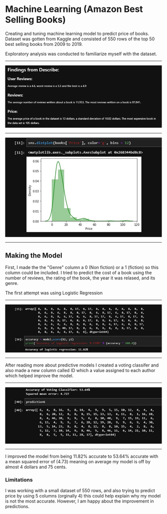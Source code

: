 # Machine Learning (Amazon Best Selling Books)

Creating and tuning machine learning model to predict price of books.
Dataset was gotten from Kaggle and consisted of 550 rows of the top 50 best selling books from 2009 to 2019.

Exploratory analysis was conducted to familiarize myself with the dataset.

---
![](/eda.jpg)

---

![](/price_of_books.jpg)

---

## Making the Model

First, I made the the "Genre" column a 0 (Non fiction) or a 1 (fiction) so this column could be included. I tried to predict the cost of a book using the number of reviews, the rating of the book, the year it was relased, and its genre.

The first attempt was using Logistic Regression

---

![](/original_predictions.jpg)

---

After reading more about predictive models I created a voting classifer and also made a new column called ID which a value assigned to each author which helped improve the model.

---

![](/final_predictions.jpg)

---

I improved the model from being 11.82% accurate to 53.64% accurate with a mean squared error of (4.73) meaning on average my model is off by almost 4 dollars and 75 cents. 

### Limitations 

I was working with a small dataset of 550 rows, and also trying to predict price by using 5 columns (orginally 4) this could help explain why my model is not the most accurate. However, I am happy about the improvement in predictions. 
